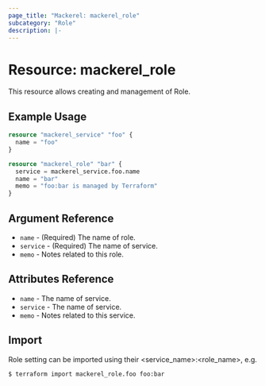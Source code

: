 ```yaml
---
page_title: "Mackerel: mackerel_role"
subcategory: "Role"
description: |-
---
```


# Resource: mackerel_role

This resource allows creating and management of Role.

## Example Usage
```terraform
resource "mackerel_service" "foo" {
  name = "foo"
}

resource "mackerel_role" "bar" {
  service = mackerel_service.foo.name
  name = "bar"
  memo = "foo:bar is managed by Terraform"
}
```

## Argument Reference

* `name` - (Required) The name of role.
* `service` - (Required) The name of service.
* `memo` - Notes related to this role.

## Attributes Reference

* `name` - The name of service.
* `service` - The name of service.
* `memo` - Notes related to this service.

## Import

Role setting can be imported using their <service_name>:<role_name>, e.g.

```
$ terraform import mackerel_role.foo foo:bar
```